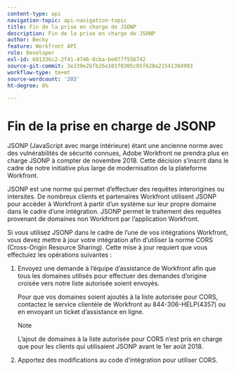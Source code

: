 ```yaml
---
content-type: api
navigation-topic: api-navigation-topic
title: Fin de la prise en charge de JSONP
description: Fin de la prise en charge de JSONP
author: Becky
feature: Workfront API
role: Developer
exl-id: 681336c2-2f41-4746-8cba-be077f556742
source-git-commit: 3e339e2bfb26e101f0305c05f620a21541394993
workflow-type: tm+mt
source-wordcount: '203'
ht-degree: 0%

---
```


# Fin de la prise en charge de JSONP

JSONP (JavaScript avec marge intérieure) étant une ancienne norme avec des vulnérabilités de sécurité connues, Adobe Workfront ne prendra plus en charge JSONP à compter de novembre 2018. Cette décision s’inscrit dans le cadre de notre initiative plus large de modernisation de la plateforme Workfront.

JSONP est une norme qui permet d’effectuer des requêtes interorigines ou intersites. De nombreux clients et partenaires Workfront utilisent JSONP pour accéder à Workfront à partir d’un système sur leur propre domaine dans le cadre d’une intégration. JSONP permet le traitement des requêtes provenant de domaines non Workfront par l’application Workfront.

Si vous utilisez JSONP dans le cadre de l’une de vos intégrations Workfront, vous devez mettre à jour votre intégration afin d’utiliser la norme CORS (Cross-Origin Resource Sharing). Cette mise à jour requiert que vous effectuiez les opérations suivantes :

1. Envoyez une demande à l’équipe d’assistance de Workfront afin que tous les domaines utilisés pour effectuer des demandes d’origine croisée vers notre liste autorisée soient envoyés.

   Pour que vos domaines soient ajoutés à la liste autorisée pour CORS, contactez le service clientèle de Workfront au 844-306-HELP(4357) ou en envoyant un ticket d’assistance en ligne.

   >[!NOTE]
   >
   >L’ajout de domaines à la liste autorisée pour CORS n’est pris en charge que pour les clients qui utilisaient JSONP avant le 1er août 2018.


1. Apportez des modifications au code d’intégration pour utiliser CORS.
